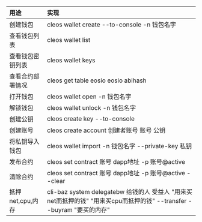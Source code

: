 |用途|实现|
|:--|:--|
|创建钱包|cleos wallet create --to-console -n 钱包名字|
|查看钱包列表|cleos wallet list|
|查看钱包密钥列表|cleos wallet keys|
|查看合约部署情况|cleos get table eosio eosio abihash|
|打开钱包|cleos wallet open -n 钱包名字|
|解锁钱包|cleos wallet unlock -n 钱包名字|
|创建公钥|cleos create key --to-console|
|创建账号|cleos create account 创建者账号 账号 公钥|
|将私钥导入钱包|cleos wallet import -n 钱包名字 --private-key 私钥|
|发布合约|cleos set contract 账号 dapp地址 -p 账号@active|
|清除合约|cleos set contract 账号 dapp地址 -p 账号@active --clear|
|抵押net,cpu,内存|cli-baz system delegatebw 给钱的人 受益人 "用来买net而抵押的钱" "用来买cpu而抵押的钱" --transfer --buyram "要买的内存"|